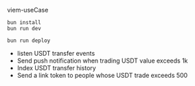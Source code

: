 viem-useCase

```
bun install
bun run dev
```

```
bun run deploy
```



- listen USDT transfer events
- Send push notification when trading USDT value exceeds 1k
- Index USDT transfer history
- Send a link token to people whose USDT trade exceeds 500
